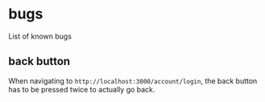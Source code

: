 # bugs

List of known bugs


## back button
When navigating to `http://localhost:3000/account/login`, the back button has to be pressed twice to actually go back.
